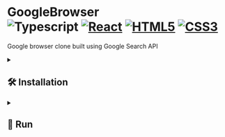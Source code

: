 # GoogleBrowser <div> ![Typescript](https://img.shields.io/badge/TypeScript-007ACC?style=for-the-badge&logo=typescript&logoColor=white&style=plastic) [![React](https://shields.io/badge/React-black?logo=react&style=for-the-badge%22)](https://reactjs.org/) [![HTML5](https://img.shields.io/badge/HTML5-%23e34f26.svg?logo=html5&logoColor=white&style=flat)](https://developer.mozilla.org/en-US/docs/Web/HTML) [![CSS3](https://img.shields.io/badge/CSS3-%231572b6.svg?logo=css3&logoColor=white&style=flat)](https://developer.mozilla.org/en-US/docs/Web/CSS) </div>

Google browser clone built using Google Search API



<details><summary> <h2>  🛠️ Installation  </summary>

• First make sure u have installed latest versions of [ReactJS, NodeJS](https://www.tutorialspoint.com/reactjs/reactjs_environment_setup.htm)

• Clone this repository

• Install modules in root directory:

```bash
npm install
```

### **Make sure u have installed all modules!**

</details>



<details><summary> <h2>  🚀 Run  </summary>

• root directory:

```bash
npm start
```

</details>  
